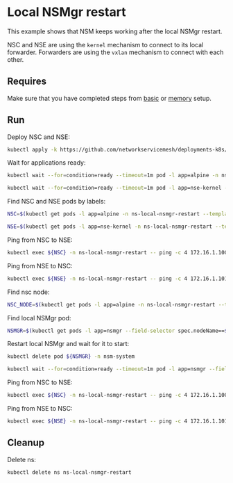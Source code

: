 # Local NSMgr restart

This example shows that NSM keeps working after the local NSMgr restart.

NSC and NSE are using the `kernel` mechanism to connect to its local forwarder.
Forwarders are using the `vxlan` mechanism to connect with each other.

## Requires

Make sure that you have completed steps from [basic](../../basic) or [memory](../../memory) setup.

## Run

Deploy NSC and NSE:
```bash
kubectl apply -k https://github.com/networkservicemesh/deployments-k8s/examples/heal/local-nsmgr-restart?ref=3bf169013fee4d44505876c47d627ec619ae702e
```

Wait for applications ready:
```bash
kubectl wait --for=condition=ready --timeout=1m pod -l app=alpine -n ns-local-nsmgr-restart
```
```bash
kubectl wait --for=condition=ready --timeout=1m pod -l app=nse-kernel -n ns-local-nsmgr-restart
```

Find NSC and NSE pods by labels:
```bash
NSC=$(kubectl get pods -l app=alpine -n ns-local-nsmgr-restart --template '{{range .items}}{{.metadata.name}}{{"\n"}}{{end}}')
```
```bash
NSE=$(kubectl get pods -l app=nse-kernel -n ns-local-nsmgr-restart --template '{{range .items}}{{.metadata.name}}{{"\n"}}{{end}}')
```

Ping from NSC to NSE:
```bash
kubectl exec ${NSC} -n ns-local-nsmgr-restart -- ping -c 4 172.16.1.100
```

Ping from NSE to NSC:
```bash
kubectl exec ${NSE} -n ns-local-nsmgr-restart -- ping -c 4 172.16.1.101
```

Find nsc node:
```bash
NSC_NODE=$(kubectl get pods -l app=alpine -n ns-local-nsmgr-restart --template '{{range .items}}{{.spec.nodeName}}{{"\n"}}{{end}}')
```

Find local NSMgr pod:
```bash
NSMGR=$(kubectl get pods -l app=nsmgr --field-selector spec.nodeName==${NSC_NODE} -n nsm-system --template '{{range .items}}{{.metadata.name}}{{"\n"}}{{end}}')
```

Restart local NSMgr and wait for it to start:
```bash
kubectl delete pod ${NSMGR} -n nsm-system
```
```bash
kubectl wait --for=condition=ready --timeout=1m pod -l app=nsmgr --field-selector spec.nodeName==${NSC_NODE} -n nsm-system
```

Ping from NSC to NSE:
```bash
kubectl exec ${NSC} -n ns-local-nsmgr-restart -- ping -c 4 172.16.1.100
```

Ping from NSE to NSC:
```bash
kubectl exec ${NSE} -n ns-local-nsmgr-restart -- ping -c 4 172.16.1.101
```

## Cleanup

Delete ns:
```bash
kubectl delete ns ns-local-nsmgr-restart
```
